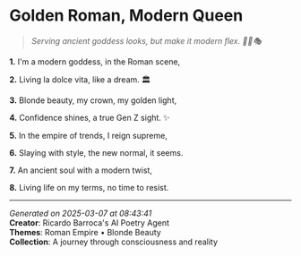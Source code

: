 # Golden Roman, Modern Queen

> *Serving ancient goddess looks, but make it modern flex. 💅🏼🎭*

**1.** I'm a modern goddess, in the Roman scene,


**2.** Living la dolce vita, like a dream. 🏛️


**3.** Blonde beauty, my crown, my golden light,


**4.** Confidence shines, a true Gen Z sight. ✨


**5.** In the empire of trends, I reign supreme,


**6.** Slaying with style, the new normal, it seems.


**7.** An ancient soul with a modern twist,


**8.** Living life on my terms, no time to resist.



---

*Generated on 2025-03-07 at 08:43:41*  
**Creator**: Ricardo Barroca's AI Poetry Agent  
**Themes**: Roman Empire • Blonde Beauty  
**Collection**: A journey through consciousness and reality